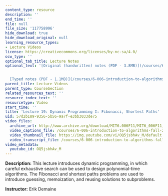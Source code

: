 ```yaml
---
content_type: resource
description: ''
end_time: ''
file: null
file_size: '117758996'
hide_download: true
hide_download_original: null
learning_resource_types:
- Lecture Videos
license: https://creativecommons.org/licenses/by-nc-sa/4.0/
ocw_type: ''
optional_tab_title: Lecture Notes
optional_text: '[Original (handwritten) notes (PDF - 3.8MB)](/courses/6-006-introduction-to-algorithms-fall-2011/resources/mit6_006f11_lec19_orig)


  [Typed notes (PDF - 1.1MB)](/courses/6-006-introduction-to-algorithms-fall-2011/resources/mit6_006f11_lec19)'
parent_title: Lecture Videos
parent_type: CourseSection
related_resources_text: ''
resource_index_text: ''
resourcetype: Video
start_time: ''
title: 'Lecture 19: Dynamic Programming I: Fibonacci, Shortest Paths'
uid: 57d2b189-9356-5b56-9a7f-e3bb3033de75
video_files:
  archive_url: http://www.archive.org/download/MIT6.006F11/MIT6_006F11_lec19_300k.mp4
  video_captions_file: /courses/6-006-introduction-to-algorithms-fall-2011/fb69bbc1ca0754898f935f9fb46596c0_OQ5jsbhAv_M.vtt
  video_thumbnail_file: https://img.youtube.com/vi/OQ5jsbhAv_M/default.jpg
  video_transcript_file: /courses/6-006-introduction-to-algorithms-fall-2011/3eb48db83a86800455567bc7daa7c0f9_OQ5jsbhAv_M.pdf
video_metadata:
  youtube_id: OQ5jsbhAv_M
---
```

**Description:** This lecture introduces dynamic programming, in which careful exhaustive search can be used to design polynomial-time algorithms. The Fibonacci and shortest paths problems are used to introduce guessing, memoization, and reusing solutions to subproblems.

**Instructor:** Erik Demaine